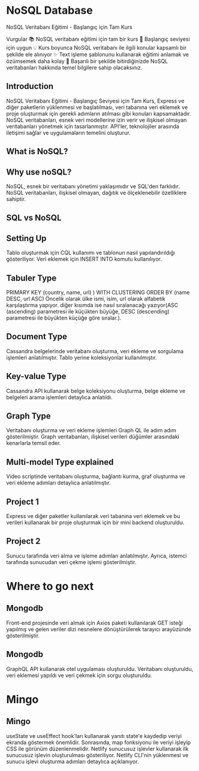 # NoSQL Database

NoSQL Veritabanı Eğitimi - Başlangıç için Tam Kurs

Vurgular
📚 NoSQL veritabanı eğitimi için tam bir kurs
🎯 Başlangıç seviyesi için uygun
💡 Kurs boyunca NoSQL veritabanı ile ilgili konular kapsamlı bir şekilde ele alınıyor
✨ Text işleme şablonunu kullanarak eğitimi anlamak ve özümsemek daha kolay
🌟 Başarılı bir şekilde bitirdiğinizde NoSQL veritabanları hakkında temel bilgilere sahip olacaksınız.

## Introduction

NoSQL Veritabanı Eğitimi - Başlangıç Seviyesi için Tam Kurs, Express ve diğer paketlerin yüklenmesi ve başlatılması, veri tabanına veri eklemek ve proje oluşturmak için gerekli adımların atılması gibi konuları kapsamaktadır. NoSQL veritabanları, esnek veri modellerine izin verir ve ilişkisel olmayan veritabanları yönetmek için tasarlanmıştır. API'ler, teknolojiler arasında iletişimi sağlar ve uygulamaların temelini oluşturur.

## What is NoSQL?

## Why use noSQL?

NoSQL, esnek bir veritabanı yönetimi yaklaşımıdır ve SQL'den farklıdır. NoSQL veritabanları, ilişkisel olmayan, dağıtık ve ölçeklenebilir özelliklere sahiptir.

## SQL vs NoSQL

## Setting Up

Tablo oluşturmak için CQL kullanımı ve tablonun nasıl yapılandırıldığı gösteriliyor. Veri eklemek için INSERT INTO komutu kullanılıyor.

## Tabuler Type

PRIMARY KEY (country, name, url) ) WITH CLUSTERING ORDER BY (name DESC, url ASC)
Öncelik olarak ülke ismi, isim, url olarak alfabetik karşılaştırma yapıyor. diğer kısımda ise nasıl sıralanacağı yazıyor(ASC (ascending) parametresi ile küçükten büyüğe, DESC (descending) parametresi ile büyükten küçüğe göre sıralar.).

## Document Type

Cassandra belgelerinde veritabanı oluşturma, veri ekleme ve sorgulama işlemleri anlatılmıştır. Tablo yerine koleksiyonlar kullanılmıştır.

## Key-value Type

Cassandra API kullanarak belge koleksiyonu oluşturma, belge ekleme ve belgeleri arama işlemleri detaylıca anlatıldı.

## Graph Type

Veritabanı oluşturma ve veri ekleme işlemleri Graph QL ile adım adım gösterilmiştir. Graph veritabanları, ilişkisel verileri düğümler arasındaki kenarlarla temsil eder.

## Multi-model Type explained

Video scriptinde veritabanı oluşturma, bağlantı kurma, graf oluşturma ve veri ekleme adımları detaylıca anlatılmıştır.

## Project 1

Express ve diğer paketler kullanılarak veri tabanına veri eklemek ve bu verileri kullanarak bir proje oluşturmak için bir mini backend oluşturuldu.

## Project 2

Sunucu tarafında veri alma ve işleme adımları anlatılmıştır. Ayrıca, istemci tarafında sunucudan veri çekme işlemi gösterilmiştir.

# Where to go next

## Mongodb

Front-end projesinde veri almak için Axios paketi kullanılarak GET isteği yapılmış ve gelen veriler dizi nesnelere dönüştürülerek tarayıcı arayüzünde gösterilmiştir.

## Mongodb

GraphQL API kullanarak otel uygulaması oluşturuldu. Veritabanı oluşturuldu, veri eklemesi yapıldı ve veri çekmek için sorgu oluşturuldu.

# Mingo

## Mingo

useState ve useEffect hook'ları kullanarak yanıtı state'e kaydedip veriyi ekranda göstermek önemlidir. Sonrasında, map fonksiyonu ile veriyi işleyip CSS ile görünüm düzenlenmelidir.
Netlify sunucusuz işlevler kullanarak ilk sunucusuz işlevin oluşturulması gösteriliyor. Netlify CLI'nin yüklenmesi ve sunucu işlevi oluşturma adımları detaylıca açıklanıyor.
